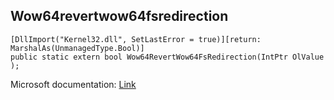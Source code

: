 ## Wow64revertwow64fsredirection

```
[DllImport("Kernel32.dll", SetLastError = true)][return: MarshalAs(UnmanagedType.Bool)]
public static extern bool Wow64RevertWow64FsRedirection(IntPtr OlValue
);
```

Microsoft documentation: [Link](https://docs.microsoft.com/en-us/windows/win32/api/wow64apiset/nf-wow64apiset-wow64revertwow64fsredirection)
